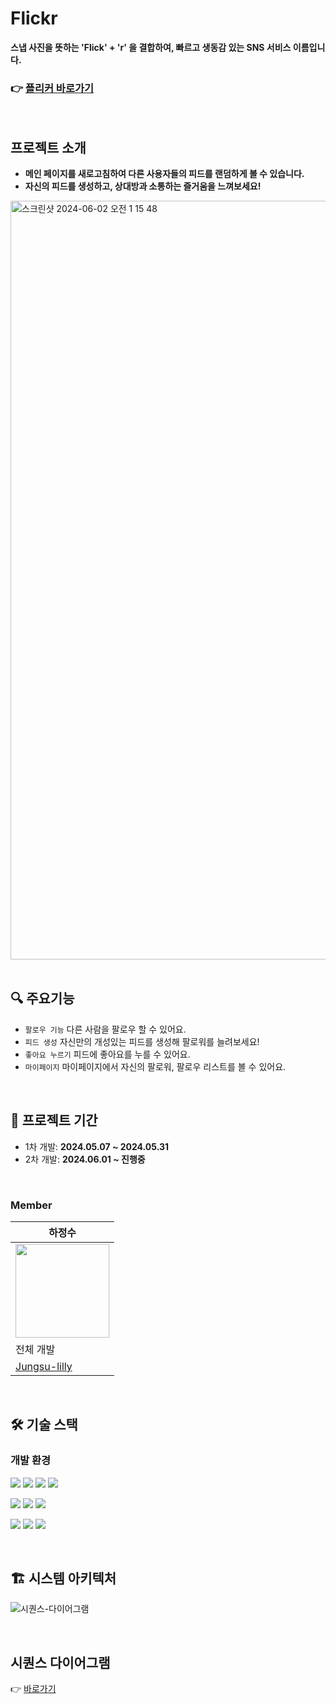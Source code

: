 # Flickr
**스냅 사진을 뜻하는 'Flick' + 'r' 을 결합하여, 빠르고 생동감 있는 SNS 서비스 이름입니다.** <br> 
### 👉 [플리커 바로가기](https://a.simple-sns.link/)
<br>

## 프로젝트 소개
- **메인 페이지를 새로고침하여 다른 사용자들의 피드를 랜덤하게 볼 수 있습니다.** <br>
- **자신의 피드를 생성하고, 상대방과 소통하는 즐거움을 느껴보세요!** <br> 

<img width="1214" alt="스크린샷 2024-06-02 오전 1 15 48" src="https://github.com/sns-service/.github/assets/56336436/299809db-bf71-4211-8f92-570736f43b4f">

<br>
<br>

## 🔍 주요기능

- `팔로우 기능` 다른 사람을 팔로우 할 수 있어요. <br>
- `피드 생성` 자신만의 개성있는 피드를 생성해 팔로워를 늘려보세요! <br>
- `좋아요 누르기` 피드에 좋아요를 누를 수 있어요. <br> 
- `마이페이지` 마이페이지에서 자신의 팔로워, 팔로우 리스트를 볼 수 있어요.

<br> 


## 📆 프로젝트 기간

- 1차 개발: **2024.05.07 ~ 2024.05.31**
- 2차 개발: **2024.06.01 ~ 진행중**

<br>

### Member
| 하정수 |
| ---|
| <img width="150px" src="https://avatars.githubusercontent.com/u/56336436?v=4" /> |
| 전체 개발 |
| [Jungsu-lilly](https://github.com/Jungsu-lilly) |

<br>

## 🛠️ 기술 스택
### 개발 환경
<p>
<img src="https://img.shields.io/badge/JAVA 21-007396?style=for-the-badge&logo=java&logoColor=white">
<img src="https://img.shields.io/badge/Spring Boot 3-6DB33F?style=for-the-badge&logo=Spring boot&logoColor=white">
<img src="https://img.shields.io/badge/Spring Security-6DB33F?style=for-the-badge&logo=Spring Security&logoColor=white">
<img src="https://img.shields.io/badge/Thymeleaf-6DB33F?style=for-the-badge&logo=Thymeleaf&logoColor=white">
</p>

<p>
<img src="https://img.shields.io/badge/Mysql-4479A1?style=for-the-badge&logo=mysql&logoColor=white">
<img src="https://img.shields.io/badge/Redis-DC382D?style=for-the-badge&logo=redis&logoColor=white">
<img src="https://img.shields.io/badge/Kubernetes-326CE5?style=for-the-badge&logo=kubernetes&logoColor=white">
</p>

<p>
<img src="https://img.shields.io/badge/EC2-FF9900?style=for-the-badge&logo=amazon-ec2&logoColor=white">
<img src="https://img.shields.io/badge/RDS-527FFF?style=for-the-badge&logo=amazon-rds&logoColor=white">
<img src="https://img.shields.io/badge/EKS-5A9ED6?style=for-the-badge&logo=amazon-eks&logoColor=white">
</p>

<br>

## 🏗️ 시스템 아키텍처

![시퀀스-다이어그램](https://github.com/sns-service/.github/assets/56336436/07505719-d61a-4edd-b2c6-0c0ae4a65045)

<br>

## 시퀀스 다이어그램
👉 [바로가기](https://github.com/sns-service/documents/blob/main/%EC%8B%9C%ED%80%80%EC%8A%A4%EB%8B%A4%EC%9D%B4%EC%96%B4%EA%B7%B8%EB%9E%A8.md)
